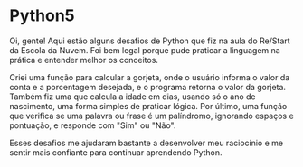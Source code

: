 # Python5

Oi, gente!
Aqui estão alguns desafios de Python que fiz na aula do Re/Start da Escola da Nuvem. Foi bem legal porque pude praticar a linguagem na prática e entender melhor os conceitos.

Criei uma função para calcular a gorjeta, onde o usuário informa o valor da conta e a porcentagem desejada, e o programa retorna o valor da gorjeta. Também fiz uma que calcula a idade em dias, usando só o ano de nascimento, uma forma simples de praticar lógica. Por último, uma função que verifica se uma palavra ou frase é um palíndromo, ignorando espaços e pontuação, e responde com "Sim" ou "Não".

Esses desafios me ajudaram bastante a desenvolver meu raciocínio e me sentir mais confiante para continuar aprendendo Python.
